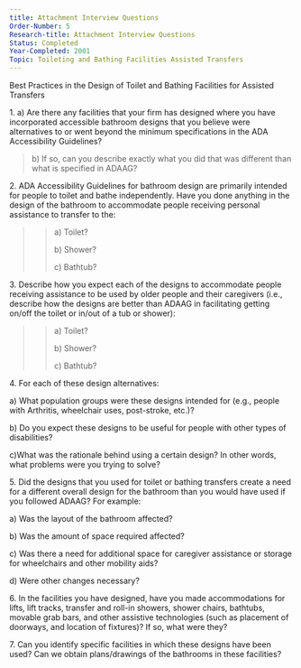 ```yaml
---
title: Attachment Interview Questions
Order-Number: 5
Research-title: Attachment Interview Questions
Status: Completed
Year-Completed: 2001
Topic: Toileting and Bathing Facilities Assisted Transfers
---
```


Best Practices in the Design of Toilet and Bathing Facilities for Assisted Transfers

1\. a) Are there any facilities that your firm has designed where you have incorporated accessible bathroom designs that you believe were alternatives to or went beyond the minimum specifications in the ADA Accessibility Guidelines?

> b) If so, can you describe exactly what you did that was different than what is specified in ADAAG?

2\. ADA Accessibility Guidelines for bathroom design are primarily intended for people to toilet and bathe independently. Have you done anything in the design of the bathroom to accommodate people receiving personal assistance to transfer to the:

> > a) Toilet?
> >
> > b) Shower?
> >
> > c) Bathtub?

3\. Describe how you expect each of the designs to accommodate people receiving assistance to be used by older people and their caregivers (i.e., describe how the designs are better than ADAAG in facilitating getting on/off the toilet or in/out of a tub or shower):

> > a) Toilet?
> >
> > b) Shower?
> >
> > c) Bathtub?

4\. For each of these design alternatives:

a) What population groups were these designs intended for (e.g., people with Arthritis, wheelchair uses, post-stroke, etc.)?

b) Do you expect these designs to be useful for people with other types of disabilities?

c)What was the rationale behind using a certain design? In other words, what problems were you trying to solve?

5\. Did the designs that you used for toilet or bathing transfers create a need for a different overall design for the bathroom than you would have used if you followed ADAAG? For example:

a) Was the layout of the bathroom affected?

b) Was the amount of space required affected?

c) Was there a need for additional space for caregiver assistance or storage for wheelchairs and other mobility aids?

d) Were other changes necessary? 

6\. In the facilities you have designed, have you made accommodations for lifts, lift tracks, transfer and roll-in showers, shower chairs, bathtubs, movable grab bars, and other assistive technologies (such as placement of doorways, and location of fixtures)? If so, what were they?

7\. Can you identify specific facilities in which these designs have been used? Can we obtain plans/drawings of the bathrooms in these facilities?
